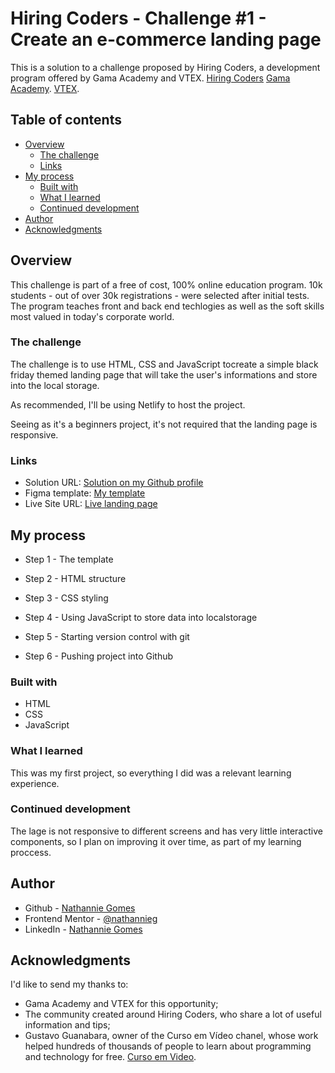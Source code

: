 # Hiring Coders - Challenge #1 - Create an e-commerce landing page

This is a solution to a challenge proposed by Hiring Coders, a development program offered by Gama Academy and VTEX.
[Hiring Coders](https://www.hiringcoders.com.br/)
[Gama Academy](https://www.gama.academy/).
[VTEX](https://vtex.com/br-pt/).

## Table of contents

- [Overview](#overview)
  - [The challenge](#the-challenge)
  - [Links](#links)
- [My process](#my-process)
  - [Built with](#built-with)
  - [What I learned](#what-i-learned)
  - [Continued development](#continued-development)
- [Author](#author)
- [Acknowledgments](#acknowledgments)

## Overview

This challenge is part of a free of cost, 100% online education program. 10k students - out of over 30k registrations - were selected after initial tests. The program teaches front and back end techlogies as well as the soft skills most valued in today's corporate world.

### The challenge

The challenge is to use HTML, CSS and JavaScript tocreate a simple black friday themed landing page that will take the user's informations and store into the local storage.

As recommended, I'll be using Netlify to host the project.

Seeing as it's a beginners project, it's not required that the landing page is responsive.

### Links

- Solution URL: [Solution on my Github profile]()
- Figma template: [My template]()
- Live Site URL: [Live landing page]()

## My process

- Step 1 - The template

- Step 2 - HTML structure

- Step 3 - CSS styling

- Step 4 - Using JavaScript to store data into localstorage

- Step 5 - Starting version control with git

- Step 6 - Pushing project into Github

### Built with

- HTML
- CSS
- JavaScript

### What I learned

This was my first project, so everything I did was a relevant learning experience.

### Continued development

The lage is not responsive to different screens and has very little interactive components, so I plan on improving it over time, as part of my learning proccess.

## Author

- Github - [Nathannie Gomes](https://github.com/nathannieg)
- Frontend Mentor - [@nathannieg](https://www.frontendmentor.io/profile/nathannieg)
- LinkedIn - [Nathannie Gomes](https://www.linkedin.com/in/nathanniegomes/)

## Acknowledgments

I'd like to send my thanks to:

- Gama Academy and VTEX for this opportunity;
- The community created around Hiring Coders, who share a lot of useful information and tips;
- Gustavo Guanabara, owner of the Curso em Vídeo chanel, whose work helped hundreds of thousands of people to learn about programming and technology for free. [Curso em Video](https://www.youtube.com/user/cursosemvideo).
